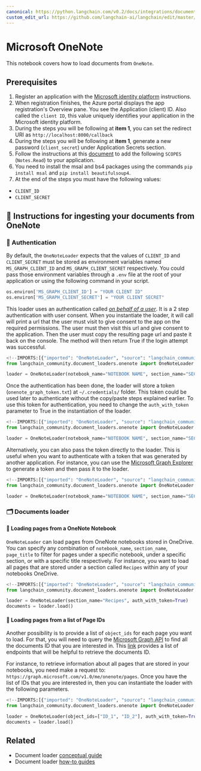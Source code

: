 ```yaml
---
canonical: https://python.langchain.com/v0.2/docs/integrations/document_loaders/microsoft_onenote/
custom_edit_url: https://github.com/langchain-ai/langchain/edit/master/docs/docs/integrations/document_loaders/microsoft_onenote.ipynb
---
```


# Microsoft OneNote

This notebook covers how to load documents from `OneNote`.

## Prerequisites
1. Register an application with the [Microsoft identity platform](https://learn.microsoft.com/en-us/azure/active-directory/develop/quickstart-register-app) instructions.
2. When registration finishes, the Azure portal displays the app registration's Overview pane. You see the Application (client) ID. Also called the `client ID`, this value uniquely identifies your application in the Microsoft identity platform.
3. During the steps you will be following at **item 1**, you can set the redirect URI as `http://localhost:8000/callback`
4. During the steps you will be following at **item 1**, generate a new password (`client_secret`) under Application Secrets section.
5. Follow the instructions at this [document](https://learn.microsoft.com/en-us/azure/active-directory/develop/quickstart-configure-app-expose-web-apis#add-a-scope) to add the following `SCOPES` (`Notes.Read`) to your application.
6. You need to install the msal and bs4 packages using the commands `pip install msal` and `pip install beautifulsoup4`.
7. At the end of the steps you must have the following values: 
- `CLIENT_ID`
- `CLIENT_SECRET`

## 🧑 Instructions for ingesting your documents from OneNote

### 🔑 Authentication

By default, the `OneNoteLoader` expects that the values of `CLIENT_ID` and `CLIENT_SECRET` must be stored as environment variables named `MS_GRAPH_CLIENT_ID` and `MS_GRAPH_CLIENT_SECRET` respectively. You could pass those environment variables through a `.env` file at the root of your application or using the following command in your script.

```python
os.environ['MS_GRAPH_CLIENT_ID'] = "YOUR CLIENT ID"
os.environ['MS_GRAPH_CLIENT_SECRET'] = "YOUR CLIENT SECRET"
```

This loader uses an authentication called [*on behalf of a user*](https://learn.microsoft.com/en-us/graph/auth-v2-user?context=graph%2Fapi%2F1.0&view=graph-rest-1.0). It is a 2 step authentication with user consent. When you instantiate the loader, it will call will print a url that the user must visit to give consent to the app on the required permissions. The user must then visit this url and give consent to the application. Then the user must copy the resulting page url and paste it back on the console. The method will then return True if the login attempt was successful.


```python
<!--IMPORTS:[{"imported": "OneNoteLoader", "source": "langchain_community.document_loaders.onenote", "docs": "https://api.python.langchain.com/en/latest/document_loaders/langchain_community.document_loaders.onenote.OneNoteLoader.html", "title": "Microsoft OneNote"}]-->
from langchain_community.document_loaders.onenote import OneNoteLoader

loader = OneNoteLoader(notebook_name="NOTEBOOK NAME", section_name="SECTION NAME", page_title="PAGE TITLE")
```

Once the authentication has been done, the loader will store a token (`onenote_graph_token.txt`) at `~/.credentials/` folder. This token could be used later to authenticate without the copy/paste steps explained earlier. To use this token for authentication, you need to change the `auth_with_token` parameter to True in the instantiation of the loader.

```python
<!--IMPORTS:[{"imported": "OneNoteLoader", "source": "langchain_community.document_loaders.onenote", "docs": "https://api.python.langchain.com/en/latest/document_loaders/langchain_community.document_loaders.onenote.OneNoteLoader.html", "title": "Microsoft OneNote"}]-->
from langchain_community.document_loaders.onenote import OneNoteLoader

loader = OneNoteLoader(notebook_name="NOTEBOOK NAME", section_name="SECTION NAME", page_title="PAGE TITLE", auth_with_token=True)
```

Alternatively, you can also pass the token directly to the loader. This is useful when you want to authenticate with a token that was generated by another application. For instance, you can use the [Microsoft Graph Explorer](https://developer.microsoft.com/en-us/graph/graph-explorer) to generate a token and then pass it to the loader.

```python
<!--IMPORTS:[{"imported": "OneNoteLoader", "source": "langchain_community.document_loaders.onenote", "docs": "https://api.python.langchain.com/en/latest/document_loaders/langchain_community.document_loaders.onenote.OneNoteLoader.html", "title": "Microsoft OneNote"}]-->
from langchain_community.document_loaders.onenote import OneNoteLoader

loader = OneNoteLoader(notebook_name="NOTEBOOK NAME", section_name="SECTION NAME", page_title="PAGE TITLE", access_token="TOKEN")
```

### 🗂️ Documents loader

#### 📑 Loading pages from a OneNote Notebook

`OneNoteLoader` can load pages from OneNote notebooks stored in OneDrive. You can specify any combination of `notebook_name`, `section_name`, `page_title` to filter for pages under a specific notebook, under a specific section, or with a specific title respectively. For instance, you want to load all pages that are stored under a section called `Recipes` within any of your notebooks OneDrive.


```python
<!--IMPORTS:[{"imported": "OneNoteLoader", "source": "langchain_community.document_loaders.onenote", "docs": "https://api.python.langchain.com/en/latest/document_loaders/langchain_community.document_loaders.onenote.OneNoteLoader.html", "title": "Microsoft OneNote"}]-->
from langchain_community.document_loaders.onenote import OneNoteLoader

loader = OneNoteLoader(section_name="Recipes", auth_with_token=True)
documents = loader.load()
```

#### 📑 Loading pages from a list of Page IDs

Another possibility is to provide a list of `object_ids` for each page you want to load. For that, you will need to query the [Microsoft Graph API](https://developer.microsoft.com/en-us/graph/graph-explorer) to find all the documents ID that you are interested in. This [link](https://learn.microsoft.com/en-us/graph/onenote-get-content#page-collection) provides a list of endpoints that will be helpful to retrieve the documents ID.

For instance, to retrieve information about all pages that are stored in your notebooks, you need make a request to: `https://graph.microsoft.com/v1.0/me/onenote/pages`. Once you have the list of IDs that you are interested in, then you can instantiate the loader with the following parameters.


```python
<!--IMPORTS:[{"imported": "OneNoteLoader", "source": "langchain_community.document_loaders.onenote", "docs": "https://api.python.langchain.com/en/latest/document_loaders/langchain_community.document_loaders.onenote.OneNoteLoader.html", "title": "Microsoft OneNote"}]-->
from langchain_community.document_loaders.onenote import OneNoteLoader

loader = OneNoteLoader(object_ids=["ID_1", "ID_2"], auth_with_token=True)
documents = loader.load()
```



## Related

- Document loader [conceptual guide](/docs/concepts/#document-loaders)
- Document loader [how-to guides](/docs/how_to/#document-loaders)